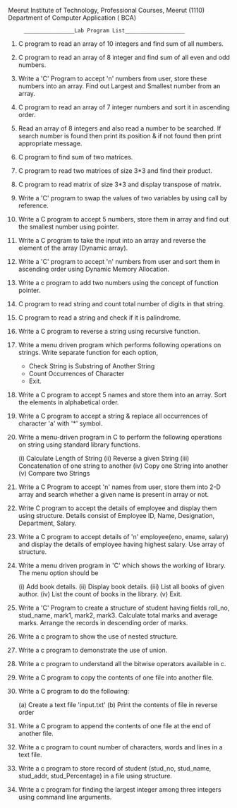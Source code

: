  Meerut Institute of Technology, Professional Courses, Meerut (1110) 
           Department of Computer Application ( BCA)
                                                

         ________________Lab Program List___________________
                                            
  1. C program to read an array of 10 integers and find sum of all numbers. 
  2. C program to read an array of 8 integer and find sum of all even and odd numbers. 
  3. Write a 'C' Program to accept 'n' numbers from user, store these numbers into an array.
     Find out Largest and Smallest number from an array. 
  4. C program to read an array of 7 integer numbers and sort it in ascending order. 
  5. Read an array of 8 integers and also read a number to be searched. If search number is found 
     then print its position & if not found then print appropriate message. 
  6. C program to find sum of two matrices. 
  7. C program to read two matrices of size 3*3 and find their product. 
  8. C program to read matrix of size 3*3 and display transpose of matrix. 
  9. Write a 'C' program to swap the values of two variables by using call by reference. 
 10. Write a C program to accept 5 numbers, store them in array and find out the smallest number 
     using pointer. 
 11. Write a C program to take the input into an array and reverse the element of the array (Dynamic array). 
 12. Write a 'C' program to accept 'n' numbers from user and sort them in ascending order using 
     Dynamic Memory Allocation. 
 13. Write a c program to add two numbers using the concept of function pointer. 
 14. C program to read string and count total number of digits in that string. 
 15. C program to read a string and check if it is palindrome. 
 16. Write a C program to reverse a string using recursive function. 
 17. Write a menu driven program which performs following operations on strings. Write separate 
     function for each option, 
     
     - Check String is Substring of Another String 
     - Count Occurrences of Character 
     - Exit. 
 18. Write a C program to accept 5 names and store them into an array. Sort the elements in 
     alphabetical order. 
 19. Write a C program to accept a string & replace all occurrences of character 'a' with '*' symbol. 
 20. Write a menu-driven program in C to perform the following operations on string using standard 
     library functions. 
      
     (i)   Calculate Length of String 
     (ii)  Reverse a given String 
     (iii) Concatenation of one string to another 
     (iv)  Copy one String into another 
     (v)   Compare two Strings 
     
 21. Write a C Program to accept 'n' names from user, store them into 2-D array and search whether 
     a given name is present in array or not. 
 22. Write C program to accept the details of employee and display them using structure. Details 
     consist of Employee ID, Name, Designation, Department, Salary. 
 23. Write a C program to accept details of 'n' employee(eno, ename, salary) and display the details 
     of employee having highest salary. Use array of structure. 
 24. Write a menu driven program in 'C' which shows the working of library. The menu option should be 
                                 
     (i)   Add book details. 
     (ii)  Display book details. 
     (iii) List all books of given author. 
     (iv)  List the count of books in the library. 
     (v)   Exit.
     
 25. Write a 'C' Program to create a structure of student having fields roll_no, stud_name, mark1, 
     mark2, mark3. Calculate total marks and average marks. Arrange the records in descending 
     order of marks. 
 26. Write a c program to show the use of nested structure. 
 27. Write a c program to demonstrate the use of union. 
 28. Write a c program to understand all the bitwise operators available in c. 
 29. Write a C program to copy the contents of one file into another file. 
 30. Write a C program to do the following: 
                                 
     (a) Create a text file 'input.txt' 
     (b) Print the contents of file in reverse order 
                            
 31. Write a C program to append the contents of one file at the end of another file. 
 32. Write a c program to count number of characters, words and lines in a text file. 
 33. Write a c program to store record of student (stud_no, stud_name, stud_addr, stud_Percentage) 
     in a file using structure. 
 34. Write a c program for finding the largest integer among three integers using command line arguments. 

